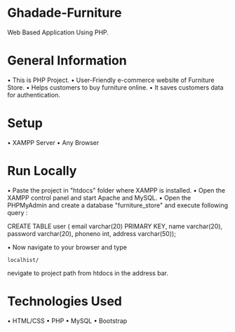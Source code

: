 # Ghadade-Furniture
Web Based Application Using PHP.

# General Information
• This is PHP Project.
• User-Friendly e-commerce website of Furniture Store.
• Helps customers to buy furniture online.
• It saves customers data for authentication.

# Setup
• XAMPP Server
• Any Browser

# Run Locally
• Paste the project in "htdocs" folder where XAMPP is installed.
• Open the XAMPP control panel and start Apache and MySQL.
• Open the PHPMyAdmin and create a database "furniture_store" and execute following query :

CREATE TABLE user (
    email varchar(20) PRIMARY KEY, 
    name varchar(20), 
    password varchar(20), 
    phoneno int, 
    address varchar(50));

• Now navigate to your browser and type

    localhist/
nevigate to project path from htdocs in the address bar.


# Technologies Used 
• HTML/CSS
• PHP
• MySQL
• Bootstrap


    

